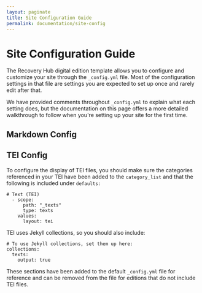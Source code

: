 ```yaml
---
layout: paginate
title: Site Configuration Guide
permalink: documentation/site-config
---
```


# Site Configuration Guide

The Recovery Hub digital edition template allows you to configure and customize
your site through the `_config.yml` file. Most of the configuration settings in 
that file are settings you are expected to set up once and rarely edit after that. 

We have provided comments throughout `_config.yml` to explain what each setting 
does, but the documentation on this page offers a more detailed walkthrough to 
follow when you're setting up your site for the first time.

## Markdown Config

## TEI Config

To configure the display of TEI files, you should make sure the categories referenced in your TEI have been added to the `category_list` and that the following is included under `defaults:`

```
# Text (TEI)
  - scope:
      path: "_texts"
      type: texts
    values:
      layout: tei
```

TEI uses Jekyll collections, so you should also include: 

```
# To use Jekyll collections, set them up here:
collections: 
  texts:
    output: true
```

These sections have been added to the default `_config.yml` file for reference and can be removed from the file for editions that do not include TEI files. 